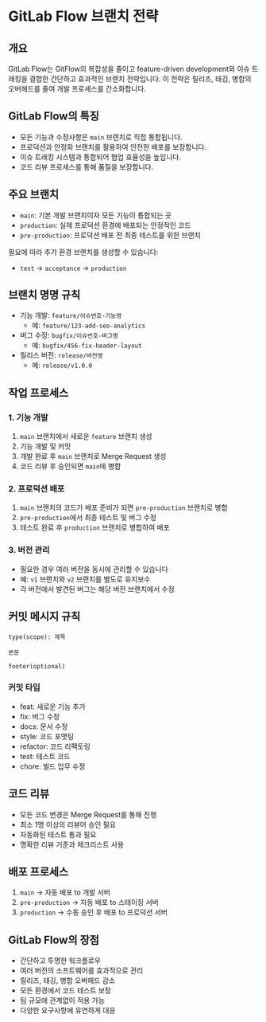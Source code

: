 # GitLab Flow 브랜치 전략

## 개요
GitLab Flow는 GitFlow의 복잡성을 줄이고 feature-driven development와 이슈 트래킹을 결합한 간단하고 효과적인 브랜치 전략입니다. 이 전략은 릴리즈, 태깅, 병합의 오버헤드를 줄여 개발 프로세스를 간소화합니다.

## GitLab Flow의 특징
- 모든 기능과 수정사항은 `main` 브랜치로 직접 통합됩니다.
- 프로덕션과 안정화 브랜치를 활용하여 안전한 배포를 보장합니다.
- 이슈 트래킹 시스템과 통합되어 협업 효율성을 높입니다.
- 코드 리뷰 프로세스를 통해 품질을 보장합니다.

## 주요 브랜치
- `main`: 기본 개발 브랜치이자 모든 기능이 통합되는 곳
- `production`: 실제 프로덕션 환경에 배포되는 안정적인 코드
- `pre-production`: 프로덕션 배포 전 최종 테스트를 위한 브랜치

필요에 따라 추가 환경 브랜치를 생성할 수 있습니다:
- `test` → `acceptance` → `production`

## 브랜치 명명 규칙
- 기능 개발: `feature/이슈번호-기능명`
  - 예: `feature/123-add-seo-analytics`
- 버그 수정: `bugfix/이슈번호-버그명`
  - 예: `bugfix/456-fix-header-layout`
- 릴리스 버전: `release/버전명`
  - 예: `release/v1.0.0`

## 작업 프로세스

### 1. 기능 개발
1. `main` 브랜치에서 새로운 `feature` 브랜치 생성
2. 기능 개발 및 커밋
3. 개발 완료 후 `main` 브랜치로 Merge Request 생성
4. 코드 리뷰 후 승인되면 `main`에 병합

### 2. 프로덕션 배포
1. `main` 브랜치의 코드가 배포 준비가 되면 `pre-production` 브랜치로 병합
2. `pre-production`에서 최종 테스트 및 버그 수정
3. 테스트 완료 후 `production` 브랜치로 병합하여 배포

### 3. 버전 관리
- 필요한 경우 여러 버전을 동시에 관리할 수 있습니다
- 예: `v1` 브랜치와 `v2` 브랜치를 별도로 유지보수
- 각 버전에서 발견된 버그는 해당 버전 브랜치에서 수정

## 커밋 메시지 규칙
```
type(scope): 제목

본문

footer(optional)
```

### 커밋 타입
- feat: 새로운 기능 추가
- fix: 버그 수정
- docs: 문서 수정
- style: 코드 포맷팅
- refactor: 코드 리팩토링
- test: 테스트 코드
- chore: 빌드 업무 수정

## 코드 리뷰
- 모든 코드 변경은 Merge Request를 통해 진행
- 최소 1명 이상의 리뷰어 승인 필요
- 자동화된 테스트 통과 필요
- 명확한 리뷰 기준과 체크리스트 사용

## 배포 프로세스
1. `main` → 자동 배포 to 개발 서버
2. `pre-production` → 자동 배포 to 스테이징 서버
3. `production` → 수동 승인 후 배포 to 프로덕션 서버

## GitLab Flow의 장점
- 간단하고 투명한 워크플로우
- 여러 버전의 소프트웨어를 효과적으로 관리
- 릴리즈, 태깅, 병합 오버헤드 감소
- 모든 환경에서 코드 테스트 보장
- 팀 규모에 관계없이 적용 가능
- 다양한 요구사항에 유연하게 대응
